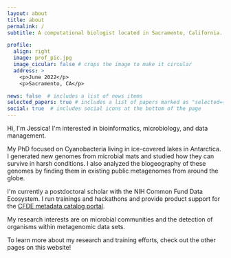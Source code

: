 ```yaml
---
layout: about
title: about
permalink: /
subtitle: A computational biologist located in Sacramento, California.

profile:
  align: right
  image: prof_pic.jpg
  image_cicular: false # crops the image to make it circular
  address: >
    <p>June 2022</p>
    <p>Sacramento, CA</p>

news: false  # includes a list of news items
selected_papers: true # includes a list of papers marked as "selected={true}"
social: true  # includes social icons at the bottom of the page
---
```


Hi, I'm Jessica! I'm interested in bioinformatics, microbiology, and data management.

My PhD focused on Cyanobacteria living in ice-covered lakes in Antarctica. I generated new genomes from microbial mats and studied how they can survive in harsh conditions. I also analyzed the biogeography of these genomes by finding them in existing public metagenomes from around the globe.

I'm currently a postdoctoral scholar with the NIH Common Fund Data Ecosystem. I run trainings and hackathons and provide product support for the [CFDE metadata catalog portal](https://app.nih-cfde.org/).

My research interests are on microbial communities and the detection of organisms within metagenomic data sets.

To learn more about my research and training efforts, check out the other pages on this website!

